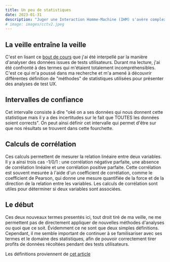 ```yaml
---
title: Un peu de statistiques
date: 2023-01-31
description: "Juger une Interaction Homme-Machine (IHM) s'avère complexe. L'expérience ne dépend pas que de la qualité du système, mais également de l'utilisateur et de son contexte. Il existe ainsi des échelles stadardisées qui permettent d'évaluer globalement une expérience. Encore faut-il pouvoir analyser ses résultats..."
# image: images/cctv2.jpeg
---
```


## La veille entraîne la veille

C'est en lisant ce [bout de cours](https://tecfa.unige.ch/tecfa/maltt/ergo/articles/P4/echelles_ux_(Lallemand2016).pdf) que j'ai été interpellé par la manière d'analyser des données issues de tests utilisateurs. Durant ma lecture, j'ai été confronté à des termes qui m'étaient totalement incompréhensibles. C'est ce qui m'a poussé dans ma recherche et m'a amené à découvrir différentes définition de "méthodes" de statistiques utilisées pour présenter des analyses de test UX.

## Intervalles de confiance
Cet intervalle consiste à dire "oké on a ses données qui nous donnent cette statistique mais il y a des incertitudes sur le fait que TOUTES les données soient corrects". On peut ainsi définir cet intervalle qui permet d'être sur que nos résultats se trouvent dans cette fourchette. 

## Calculs de corrélation
Ces calculs permettent de mesurer la relation linéaire entre deux variables. Il y a ainsi trois cas -1/0/1 : une corrélation négative parfaite, une absence de corrélation linéaire et une corrélation positive parfaite. Cette corrélation est souvent mesurée à l'aide d'un coefficient de corrélation, comme le coefficient de Pearson, qui donne une mesure quantifiée de la force et de la direction de la relation entre les variables. Les calculs de corrélation sont utiles pour déterminer si deux variables sont associées. 

## Le début 
Ces deux nouveaux termes presentés ici, tout droit tiré de ma veille, ne me permettent pas de directement appliquer de nouvelles méthodes d'analyses ou quoi que ce soit. Évidemment ce ne sont que deux simples définitions. Cependant, il me semble important de continuer à se familisariser avec ses termes et le domaine des statistiques, afin de pouvoir correctement tirer profits de données récoltées pendant des tests utilisateurs.

Les définitions proviennent de [cet article](https://blog.minitab.com/fr/quelles-sont-les-differences-entre-intervalles-de-confiance-de-prediction-ou-de-tolerance) 

